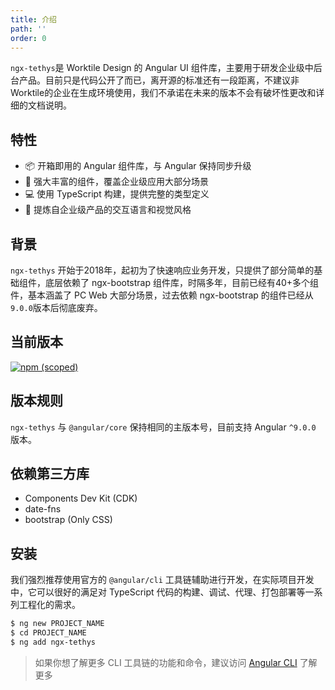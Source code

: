 ```yaml
---
title: 介绍
path: ''
order: 0
---
```


`ngx-tethys`是 Worktile Design 的 Angular UI 组件库，主要用于研发企业级中后台产品。目前只是代码公开了而已，离开源的标准还有一段距离，不建议非Worktile的企业在生成环境使用，我们不承诺在未来的版本不会有破坏性更改和详细的文档说明。

## 特性
- 📦 开箱即用的 Angular 组件库，与 Angular 保持同步升级
- 🚀 强大丰富的组件，覆盖企业级应用大部分场景
- 💻 使用 TypeScript 构建，提供完整的类型定义
- 🏡 提炼自企业级产品的交互语言和视觉风格

## 背景
`ngx-tethys` 开始于2018年，起初为了快速响应业务开发，只提供了部分简单的基础组件，底层依赖了 ngx-bootstrap 组件库，时隔多年，目前已经有40+多个组件，基本涵盖了 PC Web 大部分场景，过去依赖 ngx-bootstrap 的组件已经从`9.0.0`版本后彻底废弃。

## 当前版本
[![npm (scoped)](https://img.shields.io/npm/v/ngx-tethys?style=flat-square)](https://www.npmjs.com/package/ngx-tethys)
## 版本规则
`ngx-tethys` 与 `@angular/core` 保持相同的主版本号，目前支持 Angular `^9.0.0` 版本。
## 依赖第三方库
- Components Dev Kit (CDK)
- date-fns
- bootstrap (Only CSS)

## 安装
我们强烈推荐使用官方的 `@angular/cli` 工具链辅助进行开发，在实际项目开发中，它可以很好的满足对 TypeScript 代码的构建、调试、代理、打包部署等一系列工程化的需求。

```bash
$ ng new PROJECT_NAME
$ cd PROJECT_NAME
$ ng add ngx-tethys
```
> 如果你想了解更多 CLI 工具链的功能和命令，建议访问 [Angular CLI](https://github.com/angular/angular-cli) 了解更多


